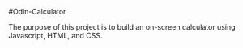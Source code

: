 #Odin-Calculator

The purpose of this project is to build an on-screen calculator using Javascript, HTML, and CSS.
